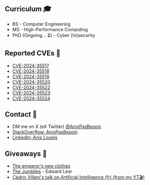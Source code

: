 ## Curriculum 🎓

- BS - Computer Engineering
- MS - High-Performance Computing
- PhD (Ongoing... ⏳) - Cyber [In]security

## Reported CVEs 🐞

- [CVE-2024-35517](https://cve.mitre.org/cgi-bin/cvename.cgi?name=CVE-2024-35517)
- [CVE-2024-35518](https://cve.mitre.org/cgi-bin/cvename.cgi?name=CVE-2024-35518)
- [CVE-2024-35519](https://cve.mitre.org/cgi-bin/cvename.cgi?name=CVE-2024-35519)
- [CVE-2024-35520](https://cve.mitre.org/cgi-bin/cvename.cgi?name=CVE-2024-35520)
- [CVE-2024-35522](https://cve.mitre.org/cgi-bin/cvename.cgi?name=CVE-2024-35522)
- [CVE-2024-35523](https://cve.mitre.org/cgi-bin/cvename.cgi?name=CVE-2024-35523)
- [CVE-2024-35524](https://cve.mitre.org/cgi-bin/cvename.cgi?name=CVE-2024-35524)

## Contact 📧

- DM me on X (eX Twitter) [@AnixPasBesoin](https://x.com/anixpasbesoin)
- [StackOverflow: AnixPasBesoin](https://stackoverflow.com/users/3503855/anis-lounis-aka-anixpasbesoin)
- [LinkedIn: Anis Lounis](https://www.linkedin.com/in/anis-lounis/)

## Giveaways 🎉

- [The emperor's new clothes](https://etc.usf.edu/lit2go/68/fairy-tales-and-other-traditional-stories/5637/the-emperors-new-clothes/)
- [The Jumblies](https://www.poetryfoundation.org/poems/54364/the-jumblies) - Edward Lear
- [Cédric Villani's talk on Artificial Intelligence (fr) (from my YT🎬)](https://www.youtube.com/watch?v=eAtCTi4x-Dg)
